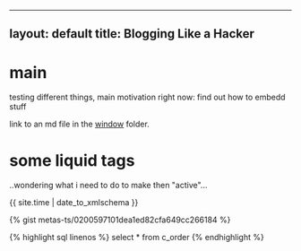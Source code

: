 
---
layout: default
title: Blogging Like a Hacker
---

# main

testing different things, main motivation right now: find out how to embedd stuff

link to an md file in the [window](window/index.md) folder. 

# some liquid tags

..wondering what i need to do to make then "active"...

{{ site.time | date_to_xmlschema }}

{% gist metas-ts/0200597101dea1ed82cfa649cc266184 %}

{% highlight sql linenos %}
select *
from c_order
{% endhighlight %}
